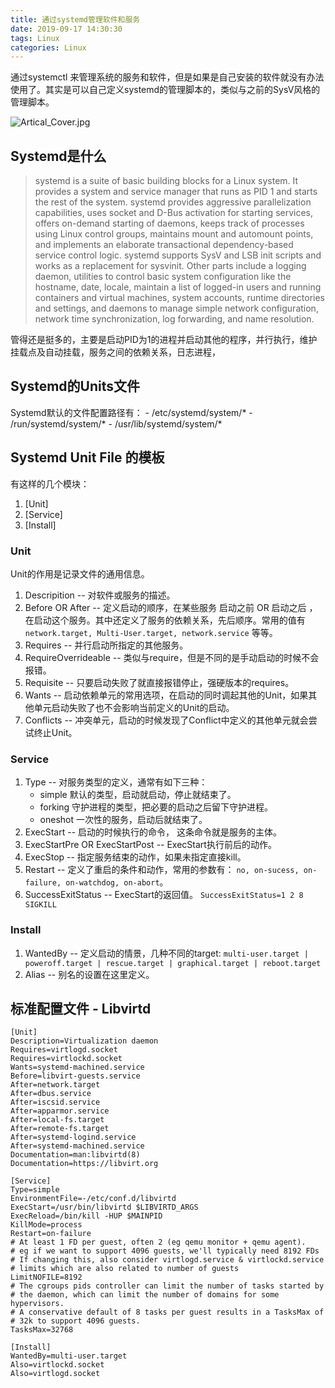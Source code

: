 ```yaml
---
title: 通过systemd管理软件和服务
date: 2019-09-17 14:30:30
tags: Linux
categories: Linux
---
```


通过systemctl 来管理系统的服务和软件，但是如果是自己安装的软件就没有办法使用了。其实是可以自己定义systemd的管理脚本的，类似与之前的SysV风格的管理脚本。

<!-- more -->
![Artical_Cover.jpg](https://i.loli.net/2019/09/17/gLbZKEiln2rq7yx.jpg)
## Systemd是什么
> systemd is a suite of basic building blocks for a Linux system. It provides a system and service manager that runs as PID 1 and starts the rest of the system. systemd provides aggressive parallelization capabilities, uses socket and D-Bus activation for starting services, offers on-demand starting of daemons, keeps track of processes using Linux control groups, maintains mount and automount points, and implements an elaborate transactional dependency-based service control logic. systemd supports SysV and LSB init scripts and works as a replacement for sysvinit. Other parts include a logging daemon, utilities to control basic system configuration like the hostname, date, locale, maintain a list of logged-in users and running containers and virtual machines, system accounts, runtime directories and settings, and daemons to manage simple network configuration, network time synchronization, log forwarding, and name resolution.

管得还是挺多的，主要是启动PID为1的进程并启动其他的程序，并行执行，维护挂载点及自动挂载，服务之间的依赖关系，日志进程，
## Systemd的Units文件
Systemd默认的文件配置路径有：
	- /etc/systemd/system/*
	- /run/systemd/system/*
	- /usr/lib/systemd/system/*
  
## Systemd Unit File 的模板 
有这样的几个模块：
1. [Unit]
2. [Service]
3. [Install]

### Unit
Unit的作用是记录文件的通用信息。
1. Descripition -- 对软件或服务的描述。
2. Before OR After -- 定义启动的顺序，在某些服务 启动之前 OR 启动之后 ，在启动这个服务。其中还定义了服务的依赖关系，先后顺序。常用的值有 `network.target, Multi-User.target, network.service` 等等。
3. Requires -- 并行启动所指定的其他服务。
4. RequireOverrideable -- 类似与require，但是不同的是手动启动的时候不会报错。
5. Requisite -- 只要启动失败了就直接报错停止，强硬版本的requires。
6. Wants -- 启动依赖单元的常用选项，在启动的同时调起其他的Unit，如果其他单元启动失败了也不会影响当前定义的Unit的启动。
7. Conflicts -- 冲突单元，启动的时候发现了Conflict中定义的其他单元就会尝试终止Unit。

### Service
1. Type -- 对服务类型的定义，通常有如下三种：
   	- simple 默认的类型，启动就启动，停止就结束了。
   	- forking 守护进程的类型，把必要的启动之后留下守护进程。
   	- oneshot 一次性的服务，启动后就结束了。
2. ExecStart -- 启动的时候执行的命令， 这条命令就是服务的主体。
3. ExecStartPre OR ExecStartPost -- ExecStart执行前后的动作。
4. ExecStop -- 指定服务结束的动作，如果未指定直接kill。
5. Restart -- 定义了重启的条件和动作，常用的参数有： `no, on-sucess, on-failure, on-watchdog, on-abort`。
6. SuccessExitStatus -- ExecStart的返回值。 `SuccessExitStatus=1 2 8 SIGKILL`

### Install
1. WantedBy -- 定义启动的情景，几种不同的target: `multi-user.target | poweroff.target | rescue.target | graphical.target | reboot.target`
2. Alias -- 别名的设置在这里定义。

## 标准配置文件 - Libvirtd
```
[Unit]
Description=Virtualization daemon
Requires=virtlogd.socket
Requires=virtlockd.socket
Wants=systemd-machined.service
Before=libvirt-guests.service
After=network.target
After=dbus.service
After=iscsid.service
After=apparmor.service
After=local-fs.target
After=remote-fs.target
After=systemd-logind.service
After=systemd-machined.service
Documentation=man:libvirtd(8)
Documentation=https://libvirt.org

[Service]
Type=simple
EnvironmentFile=-/etc/conf.d/libvirtd
ExecStart=/usr/bin/libvirtd $LIBVIRTD_ARGS
ExecReload=/bin/kill -HUP $MAINPID
KillMode=process
Restart=on-failure
# At least 1 FD per guest, often 2 (eg qemu monitor + qemu agent).
# eg if we want to support 4096 guests, we'll typically need 8192 FDs
# If changing this, also consider virtlogd.service & virtlockd.service
# limits which are also related to number of guests
LimitNOFILE=8192
# The cgroups pids controller can limit the number of tasks started by
# the daemon, which can limit the number of domains for some hypervisors.
# A conservative default of 8 tasks per guest results in a TasksMax of
# 32k to support 4096 guests.
TasksMax=32768

[Install]
WantedBy=multi-user.target
Also=virtlockd.socket
Also=virtlogd.socket
```